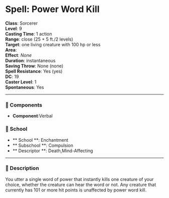 
# Spell: Power Word Kill
**Class**: Sorcerer  
**Level**: 9  
**Casting Time**: 1 action  
**Range**: close (25 + 5 ft./2 levels)  
**Target**: one living creature with 100 hp or less  
**Area**:   
**Effect**: _None_  
**Duration**: instantaneous  
**Saving Throw**: None (none)  
**Spell Resistance**: Yes (yes)  
**DC**: 19  
**Caster Level**: 1  
**Spontaneous**: Yes

---

### 🔮 Components
- **Component**:Verbal

### 🏫 School
- ** School **: Enchantment
- ** Subschool **: Compulsion
- ** Descriptor **: Death,Mind-Affecting
---

### 📜 Description
You utter a single word of power that instantly kills one creature of your choice, whether the creature can hear the word or not. Any creature that currently has 101 or more hit points is unaffected by power word kill.
